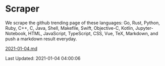 # Scraper

We scrape the github trending page of these languages: Go, Rust, Python, Ruby, C++, C, Java, Shell, Makefile, Swift, Objective-C, Kotlin, Jupyter-Notebook, HTML, JavaScript, TypeScript, CSS, Vue, TeX, Markdown, and push a markdown result everyday.

[2021-01-04.md](https://github.com/yangwenmai/github-trending-backup/blob/master/2021-01-04.md)

Last Updated: 2021-01-04 04:00:06